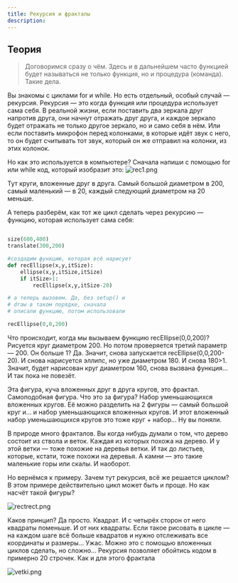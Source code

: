```yaml
---
title: Рекурсия и фракталы
description: 
---
```


## Теория

> Договоримся сразу о чём. Здесь и в дальнейшем часто функцией будет называться не только функция, но и процедура (команда). Такие дела.

Вы знакомы с циклами for и while. Но есть отдельный, особый случай — рекурсия. Рекурсия — это когда функция или процедура использует сама себя. В реальной жизни, если поставить два зеркала друг напротив друга, они начнут отражать друг друга, и каждое зеркало будет отражать не только другое зеркало, но и само себя в нём. Или если поставить микрофон перед колонками, в которые идёт звук с него, то он будет считывать тот звук, который он же отправил на колонки, из этих колонок.

Но как это используется в компьютере? Сначала напиши с помощью for или while код, который изобразит это:
![rec1.png]({{site.baseurl}}/lessons/processing/rec/rec1.png)

Тут круги, вложенные друг в друга. Самый большой диаметром в 200, самый маленький — в 20, каждый следующий диаметром на 20 меньше.

А теперь разберём, как тот же цикл сделать через рекурсию — функцию, которая использует сама себя:

```python

size(600,400)
translate(300,200)

#создадим функцию, которая всё нарисует
def recEllipse(x,y,itSize):
    ellipse(x,y,itSize,itSize)
    if itSize>1:
        recEllipse(x,y,itSize-20)

# а теперь вызовем. Да, без setup() и 
# draw в таком порядке, сначала
# описали функцию, потом использовали

recEllipse(0,0,200)
```

Что происходит, когда мы вызываем функцию recEllipse(0,0,200)? Рисуется круг диаметром 200. Но потом проверяется третий параметр — 200. Он больше 1? Да. Значит, снова запускается recEllipse(0,0,200-20). И снова нарисуется эллипс, но уже диаметром 180. И снова 180>1. Значит, будет нарисован круг диаметром 160, снова вызвана функция… И так пока не повезёт. 

Эта фигура, куча вложенных друг в друга кругов, это фрактал. Самоподобная фигура. Что это за фигура? Набор уменьшающихся вложенных кругов. Её можно разделить на 2 фигуры — самый большой круг и… и набор уменьшающихся вложенных кругов. И этот вложенный набор уменьшающихся кругов  это тоже круг + набор… Ну вы поняли.

В природе много фракталов. Вы когда нибудь думали о том, что дерево состоит из ствола и веток. Каждая из которых похожа на дерево. И у этой ветки — тоже похожие на деревья ветки. И так до листьев, которые, кстати, тоже похожи на деревья. А камни — это такие маленькие горы или скалы. И наоборот.

Но вернёмся к примеру. Зачем тут рекурсия, всё же решается циклом? В этом примере действительно цикл может быть и проще. Но как насчёт такой фигуры?

![rectrect.png]({{site.baseurl}}/lessons/processing/rec/rectrect.png)

Каков принцип? Да просто. Квадрат. И с четырёх сторон от него квадраты поменьше. И от них квадраты. Если такое рисовать в цикле — на каждом шаге всё больше квадратов и нужно отслеживать все координаты и размеры… Ужас. Можно это с помощью вложенных циклов сделать, но сложно… Рекурсия позволяет обойтись кодом в примерно 20 строчек. Как и для этого фрактала

![vetki.png]({{site.baseurl}}/lessons/processing/rec/vetki.png)


